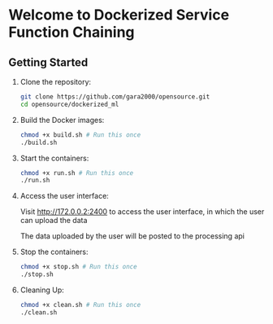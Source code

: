 # Welcome to Dockerized Service Function Chaining

## Getting Started
1. Clone the repository:
    ```bash
    git clone https://github.com/gara2000/opensource.git
    cd opensource/dockerized_ml
    ```

2. Build the Docker images:
    ```bash
    chmod +x build.sh # Run this once
    ./build.sh
    ```

3. Start the containers:
    ```bash
    chmod +x run.sh # Run this once
    ./run.sh
    ```

4. Access the user interface:

    Visit http://172.0.0.2:2400 to access the user interface, in which the user can upload the data

    The data uploaded by the user will be posted to the processing api

5. Stop the containers:
    ```bash
    chmod +x stop.sh # Run this once
    ./stop.sh
    ```

6. Cleaning Up:
    ```bash
    chmod +x clean.sh # Run this once
    ./clean.sh
    ```
